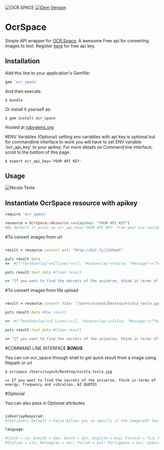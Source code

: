 ![OCR.SPACE](https://ocr.space/Content/Images/ocr.space.logo.png)
[![Gem Version](https://badge.fury.io/rb/ocr_space.svg)](https://badge.fury.io/rb/ocr_space)

# OcrSpace

Simple API wrapper for [OCR.Space](https://ocr.space), A awesome Free api for converting images to text. Register [here](http://space.us11.list-manage1.com/subscribe?u=ce17e59f5b68a2fd3542801fd&id=252aee70a1) for free api key.


## Installation

Add this line to your application's Gemfile:

```ruby
gem 'ocr_space'
```

And then execute:

    $ bundle

Or install it yourself as:

    $ gem install ocr_space

Hosted at [rubygems.org](https://rubygems.org/gems/ocr_space)

#ENV Variables (Optional)
setting env variables with api key is optional but for commandline interface to work you will have to set ENV variable 'ocr_api_key' to your apikey. For more details on Command line interface, scroll to the bottom of this page.

```
$ export ocr_api_key='YOUR API KEY'
```

## Usage

![Nicola Tesla](http://bit.ly/2ih9aXt)

## Instantiate OcrSpace resource with apikey

```ruby
require 'ocr_space'

resource = OcrSpace::Resource.new(apikey: "YOUR API KEY")
#By default it picks up ocr_api_key='YOUR API KEY' from your env variables
```

#To convert images from url

```ruby

result = resource.convert url: "http://bit.ly/2ih9aXt"

puts result.data
=>  #[{"TextOverlay"=>{"Lines"=>[], "HasOverlay"=>false, "Message"=>"Text overlay is not provided as it is not requested"}, "FileParseExitCode"=>1, "ParsedText"=>"If you want to find the secrets of the \r\nuniverse, think in terms of energy, \r\nfrequency and vibration. \r\nAZ QUOTES \r\n", "ErrorMessage"=>"", "ErrorDetails"=>""}]

puts result.text_data #Clean result

=> "If you want to find the secrets of the universe, think in terms of energy, frequency and vibration. AZ QUOTES"

```

#To convert images from file upload

```ruby

result = resource.convert file: "/Users/suyesh/Desktop/nicola_tesla.jpg"

puts result.data #Raw result

=>  #{"TextOverlay"=>{"Lines"=>[], "HasOverlay"=>false, "Message"=>"Text overlay is not provided as it is not requested"}, "FileParseExitCode"=>1, "ParsedText"=>"If you want to find the secrets of the \r\nuniverse, think in terms of energy, \r\nfrequency and vibration. \r\nAZ QUOTES \r\n", "ErrorMessage"=>"", "ErrorDetails"=>""}

puts result.text_data #Clean result

=> "If you want to find the secrets of the universe, think in terms of energy, frequency and vibration. AZ QUOTES"

```

#COMMAND LINE INTERFACE ***BONUS***

You can run ocr_space through shell to get quick result from a image using filepath or url

```
$ ocrspace /Users/suyesh/Desktop/nicola_tesla.jpg

=> If you want to find the secrets of the universe, think in terms of energy, frequency and vibration. AZ QUOTES

```

#Optional

You can also pass in Optional attributes

```ruby

isOverlayRequired:
#[Optional] Default = False Allows you to specify if the image/pdf text overlay is required. Overlay could be #used to show the text over the image

language:

#Czech = ce; Danish = dan; Dutch = dut; English = eng; Finnish = fin; French = fre; German = ger;Hungarian=hun;
#Italian = ita; Norwegian = nor; Polish = pol; Portuguese = por; Spanish = spa; Swedish = swe; #ChineseSimplified = chs; Greek = gre; Japanese = jpn; Russian = rus; Turkish = tur; ChineseTraditional = cht; #Korean = kor
```
